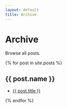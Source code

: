 ```yaml
---
layout: default
title: Archive
---
```


# Archive

Browse all posts.

{% for post in site.posts %}
  <h2>{{ post.name }}</h2>
  <ul>
      <li><a href="{{ post.url }}">{{ post.title }}</a></li>
  </ul>
{% endfor %}
